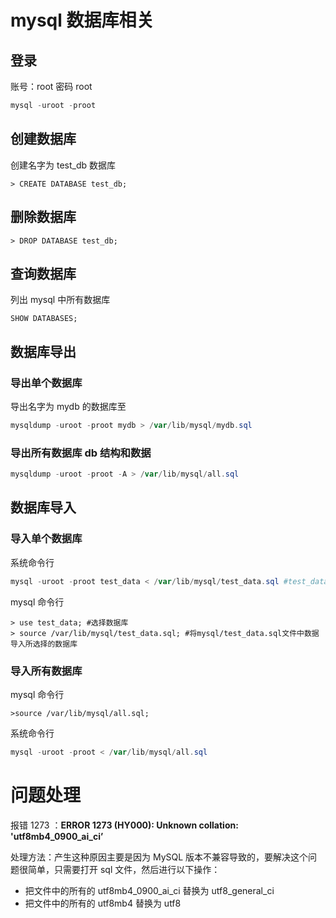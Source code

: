 # mysql 数据库相关

## 登录

账号：root 密码 root

```powershell
mysql -uroot -proot
```

## 创建数据库

创建名字为 test_db 数据库

```mysql
> CREATE DATABASE test_db;
```

## 删除数据库

```mysql
> DROP DATABASE test_db;
```

## 查询数据库

列出 mysql 中所有数据库

```mysql
SHOW DATABASES;
```

## 数据库导出

### 导出单个数据库

导出名字为 mydb 的数据库至

```powershell
mysqldump -uroot -proot mydb > /var/lib/mysql/mydb.sql
```

### 导出所有数据库 db 结构和数据

```powershell
mysqldump -uroot -proot -A > /var/lib/mysql/all.sql
```

## 数据库导入

### 导入单个数据库

系统命令行

```powershell
mysql -uroot -proot test_data < /var/lib/mysql/test_data.sql #test_data 名字未必一至，存在表格即可
```

mysql 命令行

```mysql
> use test_data; #选择数据库
> source /var/lib/mysql/test_data.sql; #将mysql/test_data.sql文件中数据导入所选择的数据库
```

### 导入所有数据库

mysql 命令行

```mysql
>source /var/lib/mysql/all.sql;
```

系统命令行

```powershell
mysql -uroot -proot < /var/lib/mysql/all.sql
```

# 问题处理

报错 1273 ：**ERROR 1273 (HY000): Unknown collation: 'utf8mb4_0900_ai_ci’**

处理方法：产生这种原因主要是因为 MySQL 版本不兼容导致的，要解决这个问题很简单，只需要打开 sql 文件，然后进行以下操作：

- 把文件中的所有的 utf8mb4_0900_ai_ci 替换为 utf8_general_ci
- 把文件中的所有的 utf8mb4 替换为 utf8

